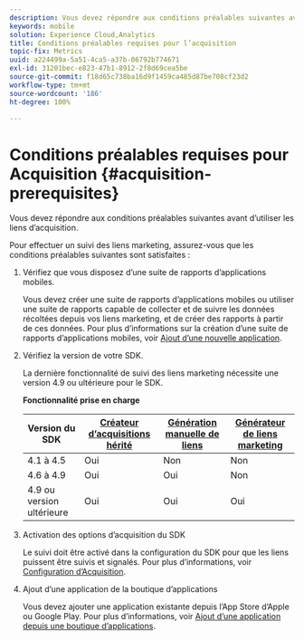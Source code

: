 ```yaml
---
description: Vous devez répondre aux conditions préalables suivantes avant d’utiliser les liens d’acquisition.
keywords: mobile
solution: Experience Cloud,Analytics
title: Conditions préalables requises pour l’acquisition
topic-fix: Metrics
uuid: a224499a-5a51-4ca5-a37b-06792b774671
exl-id: 31201bec-e823-47b1-8912-2f8d69cea5be
source-git-commit: f18d65c738ba16d9f1459ca485d87be708cf23d2
workflow-type: tm+mt
source-wordcount: '186'
ht-degree: 100%

---
```


# Conditions préalables requises pour Acquisition {#acquisition-prerequisites}

Vous devez répondre aux conditions préalables suivantes avant d’utiliser les liens d’acquisition.

Pour effectuer un suivi des liens marketing, assurez-vous que les conditions préalables suivantes sont satisfaites :

1. Vérifiez que vous disposez d’une suite de rapports d’applications mobiles.

   Vous devez créer une suite de rapports d’applications mobiles ou utiliser une suite de rapports capable de collecter et de suivre les données récoltées depuis vos liens marketing, et de créer des rapports à partir de ces données. Pour plus d’informations sur la création d’une suite de rapports d’applications mobiles, voir [Ajout d’une nouvelle application](/help/using/manage-apps/t-new-app.md).

1. Vérifiez la version de votre SDK.

   La dernière fonctionnalité de suivi des liens marketing nécessite une version 4.9 ou ultérieure pour le SDK.

   **Fonctionnalité prise en charge**

   | Version du SDK | [Créateur d’acquisitions hérité](/help/using/acquisition-main/c-marketing-links-builder/t-create-edit-adobe-links/c-use-legacy-acquisition-links/c-use-legacy-acquisition-links.md) | [Génération manuelle de liens](/help/using/acquisition-main/c-marketing-links-builder/acquisition-link-manual.md) | [Générateur de liens marketing](/help/using/acquisition-main/c-marketing-links-builder/c-marketing-links-builder.md) |
   |--- |--- |--- |--- |
   | 4.1 à 4.5 | Oui | Non | Non |
   | 4.6 à 4.9 | Oui | Oui | Non |
   | 4.9 ou version ultérieure | Oui | Oui | Oui |

1. Activation des options d’acquisition du SDK

   Le suivi doit être activé dans la configuration du SDK pour que les liens puissent être suivis et signalés. Pour plus d’informations, voir [Configuration d’Acquisition](/help/using/acquisition-main/t-enable-acquisition.md).

1. Ajout d’une application de la boutique d’applications

   Vous devez ajouter une application existante depuis l’App Store d’Apple ou Google Play. Pour plus d’informations, voir [Ajout d’une application depuis une boutique d’applications](/help/using/manage-apps/c-app-store/t-app-store-app.md).
